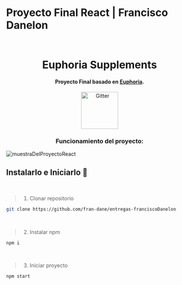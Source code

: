 # Proyecto Final React | Francisco Danelon

<h1 align="center">
  <br>
  Euphoria Supplements
  <br>
</h1>

<h4 align="center">Proyecto Final basado en <a href="https://euphoriapre.com/" target="_blank">Euphoria</a>.</h4>

<p align="center">
  <a href="https://euphoriapre.com/">
    <img src="https://cdn.shopify.com/s/files/1/0245/5116/1905/files/Euphoria_Pre_2.0_2f34532d-eec7-4ca9-961f-a7001373853e.png?v=1664759850"
      width="100px"   alt="Gitter">
  </a>

<h3 align="center">Funcionamiento del proyecto: </h3>

![muestraDelProyectoReact](https://user-images.githubusercontent.com/102756432/195105741-46ee4ac3-65b7-4015-9cae-84d2fed6f912.gif)

## Instalarlo e Iniciarlo 🚀
<br />

> 1. Clonar repositorio

```sh
git clone https://github.com/fran-dane/entregas-franciscoDanelon
```
<br />

> 2. Instalar npm

```sh
npm i
```
<br />

> 3. Iniciar proyecto

```sh
npm start
```
<br />
